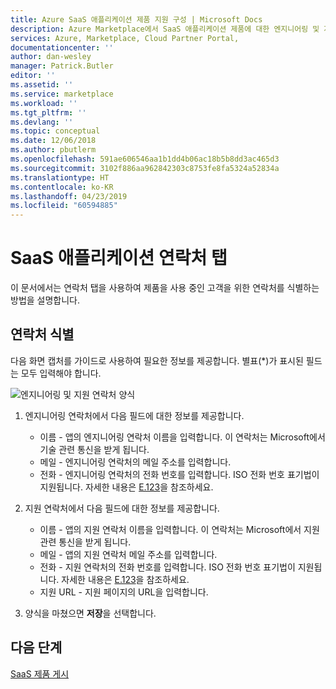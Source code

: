```yaml
---
title: Azure SaaS 애플리케이션 제품 지원 구성 | Microsoft Docs
description: Azure Marketplace에서 SaaS 애플리케이션 제품에 대한 엔지니어링 및 지원 연락처를 구성합니다.
services: Azure, Marketplace, Cloud Partner Portal,
documentationcenter: ''
author: dan-wesley
manager: Patrick.Butler
editor: ''
ms.assetid: ''
ms.service: marketplace
ms.workload: ''
ms.tgt_pltfrm: ''
ms.devlang: ''
ms.topic: conceptual
ms.date: 12/06/2018
ms.author: pbutlerm
ms.openlocfilehash: 591ae606546aa1b1dd4b06ac18b5b8dd3ac465d3
ms.sourcegitcommit: 3102f886aa962842303c8753fe8fa5324a52834a
ms.translationtype: HT
ms.contentlocale: ko-KR
ms.lasthandoff: 04/23/2019
ms.locfileid: "60594885"
---
```

# <a name="saas-application-contacts-tab"></a>SaaS 애플리케이션 연락처 탭

이 문서에서는 연락처 탭을 사용하여 제품을 사용 중인 고객을 위한 연락처를 식별하는 방법을 설명합니다.

## <a name="identify-contacts"></a>연락처 식별

다음 화면 캡처를 가이드로 사용하여 필요한 정보를 제공합니다. 별표(*)가 표시된 필드는 모두 입력해야 합니다.

![엔지니어링 및 지원 연락처 양식](./media/saas-offer-contacts.png)

1. 엔지니어링 연락처에서 다음 필드에 대한 정보를 제공합니다.

   - 이름 - 앱의 엔지니어링 연락처 이름을 입력합니다. 이 연락처는 Microsoft에서 기술 관련 통신을 받게 됩니다.
   - 메일 - 엔지니어링 연락처의 메일 주소를 입력합니다.
   - 전화 - 엔지니어링 연락처의 전화 번호를 입력합니다. ISO 전화 번호 표기법이 지원됩니다. 자세한 내용은 [E.123](https://en.wikipedia.org/wiki/E.123)을 참조하세요.
  
2. 지원 연락처에서 다음 필드에 대한 정보를 제공합니다.

   - 이름 - 앱의 지원 연락처 이름을 입력합니다. 이 연락처는 Microsoft에서 지원 관련 통신을 받게 됩니다.
   - 메일 - 앱의 지원 연락처 메일 주소를 입력합니다.
   - 전화 - 지원 연락처의 전화 번호를 입력합니다. ISO 전화 번호 표기법이 지원됩니다. 자세한 내용은 [E.123](https://en.wikipedia.org/wiki/E.123)을 참조하세요.
   - 지원 URL - 지원 페이지의 URL을 입력합니다.

3. 양식을 마쳤으면 **저장**을 선택합니다.

## <a name="next-steps"></a>다음 단계

[SaaS 제품 게시](./cpp-publish-offer.md)
